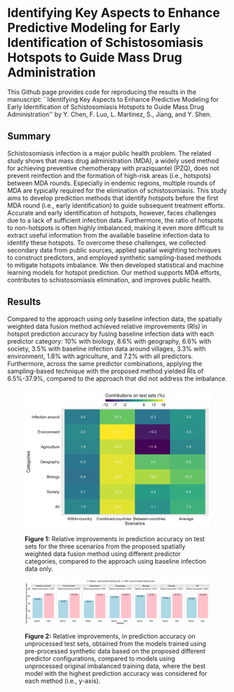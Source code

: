 # Identifying Key Aspects to Enhance Predictive Modeling for Early Identification of Schistosomiasis Hotspots to Guide Mass Drug Administration
 
This Github page provides code for reproducing the results in the manuscript: ``Identifying Key Aspects to Enhance Predictive Modeling for Early Identification of Schistosomiasis Hotspots to Guide Mass Drug Administration'' by Y. Chen, F. Luo, L. Martinez, S., Jiang, and Y. Shen.

## Summary
Schistosomiasis infection is a major public health problem. The related study shows that mass drug administration (MDA), a widely used method for achieving preventive chemotherapy with praziquantel (PZQ), does not prevent reinfection and the formation of high-risk areas (i.e., hotspots) between MDA rounds. Especially in endemic regions, multiple rounds of MDA are typically required for the elimination of schistosomiasis. This study aims to develop prediction methods that identify hotspots before the first MDA round (i.e., early identification) to guide subsequent treatment efforts. Accurate and early identification of hotspots, however, faces challenges due to a lack of sufficient infection data. Furthermore, the ratio of hotspots to non-hotspots is often highly imbalanced, making it even more difficult to extract useful information from the available baseline infection data to identify these hotspots. To overcome these challenges, we collected secondary data from public sources, applied spatial weighting techniques to construct predictors, and employed synthetic sampling-based methods to mitigate hotspots imbalance. We then developed statistical and machine learning models for hotspot prediction. Our method supports MDA efforts, contributes to  schistosomiasis elimination, and improves public health.
## Results
Compared to the approach using only baseline infection data, the spatially weighted data fusion method achieved relative improvements (RIs) in hotspot prediction accuracy by fusing baseline infection data with each predictor category: 10% with biology, 8.6% with geography, 6.6% with society, 3.5% with baseline infection data around villages, 3.3% with environment, 1.8% with agriculture, and 7.2% with all predictors. Furthermore, across the same predictor combinations, applying the sampling-based technique with the proposed method yielded RIs of 6.5%-37.9%, compared to the approach that did not address the imbalance.
<figure id="Figure4">
  <p align="center">
  <img src="./figure/FigS5.jpg" width="500px">
    </p>
  <figcaption>
  <strong>Figure 1:</strong> Relative improvements in prediction accuracy on test sets for the three scenarios from the proposed spatially weighted data fusion method using different predictor categories, compared to the approach using baseline infection data only.
  </figcaption>
</figure>

<figure id="Figure4">
  <p align="center">
  <img src="./figure/Fig3.jpg" width="800px">
    </p>
  <figcaption>
  <strong>Figure 2:</strong>  Relative improvements, in prediction accuracy on unprocessed test sets, obtained from the models trained using pre-processed synthetic data based on the proposed different predictor configurations, compared to models using unprocessed original imbalanced training data, where the best model with the highest prediction accuracy was considered for each method (i.e., y-axis).
  </figcaption>
</figure>
